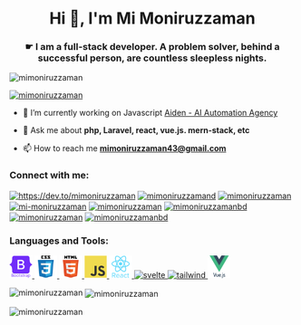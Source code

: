 <h1 align="center">Hi 👋, I'm Mi Moniruzzaman</h1>
<h3 align="center">☛ I am a full-stack developer. A problem solver, behind a successful person, are countless sleepless nights.</h3>

<p align="left"> <img src="https://komarev.com/ghpvc/?username=mimoniruzzaman&label=Profile%20views&color=0e75b6&style=flat" alt="mimoniruzzaman" /> </p>

<p align="left"> <a href="https://github.com/ryo-ma/github-profile-trophy"><img src="https://github-profile-trophy.vercel.app/?username=mimoniruzzaman" alt="mimoniruzzaman" /></a> </p>

- 🔭 I’m currently working on Javascript [Aiden - AI Automation Agency](https://aiden.framer.website/)

- 💬 Ask me about **php, Laravel, react, vue.js. mern-stack, etc**

- 📫 How to reach me **mimoniruzzaman43@gmail.com**

<h3 align="left">Connect with me:</h3>
<p align="left">
<a href="https://dev.to/https://dev.to/mimoniruzzaman" target="blank"><img align="center" src="https://raw.githubusercontent.com/rahuldkjain/github-profile-readme-generator/master/src/images/icons/Social/devto.svg" alt="https://dev.to/mimoniruzzaman" height="30" width="40" /></a>
<a href="https://twitter.com/mimoniruzzamand" target="blank"><img align="center" src="https://raw.githubusercontent.com/rahuldkjain/github-profile-readme-generator/master/src/images/icons/Social/twitter.svg" alt="mimoniruzzamand" height="30" width="40" /></a>
<a href="https://linkedin.com/in/mimoniruzzaman" target="blank"><img align="center" src="https://raw.githubusercontent.com/rahuldkjain/github-profile-readme-generator/master/src/images/icons/Social/linked-in-alt.svg" alt="mimoniruzzaman" height="30" width="40" /></a>
<a href="https://stackoverflow.com/users/mi-moniruzzaman" target="blank"><img align="center" src="https://raw.githubusercontent.com/rahuldkjain/github-profile-readme-generator/master/src/images/icons/Social/stack-overflow.svg" alt="mi-moniruzzaman" height="30" width="40" /></a>
<a href="https://fb.com/mimoniruzzaman" target="blank"><img align="center" src="https://raw.githubusercontent.com/rahuldkjain/github-profile-readme-generator/master/src/images/icons/Social/facebook.svg" alt="mimoniruzzaman" height="30" width="40" /></a>
<a href="https://instagram.com/mimoniruzzamanbd" target="blank"><img align="center" src="https://raw.githubusercontent.com/rahuldkjain/github-profile-readme-generator/master/src/images/icons/Social/instagram.svg" alt="mimoniruzzamanbd" height="30" width="40" /></a>
<a href="https://dribbble.com/mimoniruzzaman" target="blank"><img align="center" src="https://raw.githubusercontent.com/rahuldkjain/github-profile-readme-generator/master/src/images/icons/Social/dribbble.svg" alt="mimoniruzzaman" height="30" width="40" /></a>
<a href="https://www.behance.net/mimoniruzzamanbd" target="blank"><img align="center" src="https://raw.githubusercontent.com/rahuldkjain/github-profile-readme-generator/master/src/images/icons/Social/behance.svg" alt="mimoniruzzamanbd" height="30" width="40" /></a>
</p>

<h3 align="left">Languages and Tools:</h3>
<p align="left"> <a href="https://getbootstrap.com" target="_blank" rel="noreferrer"> <img src="https://raw.githubusercontent.com/devicons/devicon/master/icons/bootstrap/bootstrap-plain-wordmark.svg" alt="bootstrap" width="40" height="40"/> </a> <a href="https://www.w3schools.com/css/" target="_blank" rel="noreferrer"> <img src="https://raw.githubusercontent.com/devicons/devicon/master/icons/css3/css3-original-wordmark.svg" alt="css3" width="40" height="40"/> </a> <a href="https://www.w3.org/html/" target="_blank" rel="noreferrer"> <img src="https://raw.githubusercontent.com/devicons/devicon/master/icons/html5/html5-original-wordmark.svg" alt="html5" width="40" height="40"/> </a> <a href="https://developer.mozilla.org/en-US/docs/Web/JavaScript" target="_blank" rel="noreferrer"> <img src="https://raw.githubusercontent.com/devicons/devicon/master/icons/javascript/javascript-original.svg" alt="javascript" width="40" height="40"/> </a> <a href="https://reactjs.org/" target="_blank" rel="noreferrer"> <img src="https://raw.githubusercontent.com/devicons/devicon/master/icons/react/react-original-wordmark.svg" alt="react" width="40" height="40"/> </a> <a href="https://svelte.dev" target="_blank" rel="noreferrer"> <img src="https://upload.wikimedia.org/wikipedia/commons/1/1b/Svelte_Logo.svg" alt="svelte" width="40" height="40"/> </a> <a href="https://tailwindcss.com/" target="_blank" rel="noreferrer"> <img src="https://www.vectorlogo.zone/logos/tailwindcss/tailwindcss-icon.svg" alt="tailwind" width="40" height="40"/> </a> <a href="https://vuejs.org/" target="_blank" rel="noreferrer"> <img src="https://raw.githubusercontent.com/devicons/devicon/master/icons/vuejs/vuejs-original-wordmark.svg" alt="vuejs" width="40" height="40"/> </a> </p>

<p><img align="left" src="https://github-readme-stats.vercel.app/api/top-langs?username=mimoniruzzaman&show_icons=true&locale=en&layout=compact" alt="mimoniruzzaman" /></p>

<p>&nbsp;<img align="center" src="https://github-readme-stats.vercel.app/api?username=mimoniruzzaman&show_icons=true&locale=en" alt="mimoniruzzaman" /></p>

<p><img align="center" src="https://github-readme-streak-stats.herokuapp.com/?user=mimoniruzzaman&" alt="mimoniruzzaman" /></p>
